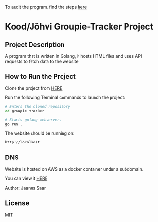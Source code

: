 To audit the program, find the steps [here](https://github.com/01-edu/public/tree/master/subjects/groupie-tracker/audit)

# Kood/Jõhvi Groupie-Tracker Project

## Project Description

A program that is written in Golang, it hosts HTML files and uses API requests to fetch data to the website.

## How to Run the Project

Clone the project from [HERE](https://01.kood.tech/git/jsaar/groupie-tracker)

Run the following Terminal commands to launch the project:
```bash
# Enters the cloned repository
cd groupie-tracker

# Starts golang webserver.
go run .

```
The website should be running on:
```bash
http://localhost
```
## DNS
Website is hosted on AWS as a docker container under a subdomain.

You can view it [HERE](groupie-tracker.the-estonian.com/)


Author: [Jaanus Saar](https://01.kood.tech/git/jsaar)
## License

[MIT](https://choosealicense.com/licenses/mit/)
